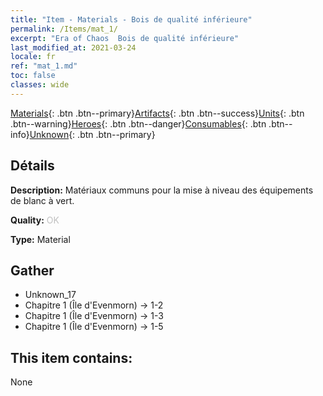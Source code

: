 ```yaml
---
title: "Item - Materials - Bois de qualité inférieure"
permalink: /Items/mat_1/
excerpt: "Era of Chaos  Bois de qualité inférieure"
last_modified_at: 2021-03-24
locale: fr
ref: "mat_1.md"
toc: false
classes: wide
---
```

 [Materials](/fr/Items/){: .btn .btn--primary}[Artifacts](/fr/Items/Artifacts/){: .btn .btn--success}[Units](/fr/Items/Units/){: .btn .btn--warning}[Heroes](/fr/Items/Heroes/){: .btn .btn--danger}[Consumables](/fr/Items/Consumables/){: .btn .btn--info}[Unknown](/fr/Items/Unknown/){: .btn .btn--primary}

## Détails
 **Description:** Matériaux communs pour la mise à niveau des équipements de blanc à vert.

 **Quality:** <span style="color: #C0C0C0">OK</span>

 **Type:** Material

## Gather

*    Unknown_17 
*    Chapitre 1 (Île d'Evenmorn) -> 1-2 
*    Chapitre 1 (Île d'Evenmorn) -> 1-3 
*    Chapitre 1 (Île d'Evenmorn) -> 1-5 

## This item contains:

  None


